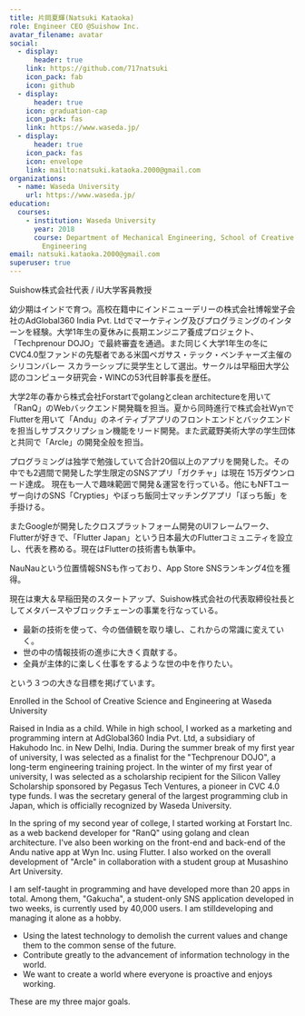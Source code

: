 ```yaml
---
title: 片岡夏輝(Natsuki Kataoka)
role: Engineer CEO @Suishow Inc.
avatar_filename: avatar
social:
  - display:
      header: true
    link: https://github.com/717natsuki
    icon_pack: fab
    icon: github
  - display:
      header: true
    icon: graduation-cap
    icon_pack: fas
    link: https://www.waseda.jp/
  - display:
      header: true
    icon_pack: fas
    icon: envelope
    link: mailto:natsuki.kataoka.2000@gmail.com
organizations:
  - name: Waseda University
    url: https://www.waseda.jp/
education:
  courses:
    - institution: Waseda University
      year: 2018
      course: Department of Mechanical Engineering, School of Creative Science and
        Engineering
email: natsuki.kataoka.2000@gmail.com
superuser: true
---
```


Suishow株式会社代表 / iU大学客員教授

幼少期はインドで育つ。高校在籍中にインドニューデリーの株式会社博報堂子会社のAdGlobal360 India Pvt. Ltdでマーケティング及びプログラミングのインターンを経験。大学1年生の夏休みに長期エンジニア養成プロジェクト、「Techprenour DOJO」で最終審査を通過。また同じく大学1年生の冬にCVC4.0型ファンドの先駆者である米国ペガサス・テック・ベンチャーズ主催のシリコンバレー スカラーシップに奨学生として選出。サークルは早稲田大学公認のコンピュータ研究会・WINCの53代目幹事長を歴任。

大学2年の春から株式会社Forstartでgolangとclean architectureを用いて「RanQ」のWebバックエンド開発職を担当。夏から同時進行で株式会社WynでFlutterを用いて「Andu」のネイティブアプリのフロントエンドとバックエンドを担当しサブスクリプション機能をリード開発。また武蔵野美術大学の学生団体と共同で「Arcle」の開発全般を担当。

プログラミングは独学で勉強していて合計20個以上のアプリを開発した。その中でも2週間で開発した学生限定のSNSアプリ「ガクチャ」は現在 15万ダウンロード達成。
現在も一人で趣味範囲で開発＆運営を行っている。他にもNFTユーザー向けのSNS「Crypties」やぼっち飯同士マッチングアプリ「ぼっち飯」を手掛ける。

またGoogleが開発したクロスプラットフォーム開発のUIフレームワーク、Flutterが好きで、「Flutter Japan」という日本最大のFlutterコミュニティを設立し、代表を務める。現在はFlutterの技術書も執筆中。

NauNauという位置情報SNSも作っており、App Store SNSランキング4位を獲得。

現在は東大＆早稲田発のスタートアップ、Suishow株式会社の代表取締役社長としてメタバースやブロックチェーンの事業を行なっている。

* 最新の技術を使って、今の価値観を取り壊し、これからの常識に変えていく。
* 世の中の情報技術の進歩に大きく貢献する。
* 全員が主体的に楽しく仕事をするような世の中を作りたい。

という３つの大きな目標を掲げています。

Enrolled in the School of Creative Science and Engineering at Waseda University

Raised in India as a child. While in high school, I worked as a marketing and programming intern at AdGlobal360 India Pvt. Ltd, a subsidiary of Hakuhodo Inc. in New Delhi, India. During the summer break of my first year of university, I was selected as a finalist for the "Techprenour DOJO", a long-term engineering training project. In the winter of my first year of university, I was selected as a scholarship recipient for the Silicon Valley Scholarship sponsored by Pegasus Tech Ventures, a pioneer in CVC 4.0 type funds. I was the secretary general of the largest programming club in Japan, which is officially recognized by Waseda University.

In the spring of my second year of college, I started working at Forstart Inc. as a web backend developer for "RanQ" using golang and clean architecture. I've also been working on the front-end and back-end of the Andu native app at Wyn Inc. using Flutter. I also worked on the overall development of "Arcle" in collaboration with a student group at Musashino Art University.

I am self-taught in programming and have developed more than 20 apps in total. Among them, "Gakucha", a student-only SNS application developed in two weeks, is currently used by 40,000 users.
I am stilldeveloping and managing it alone as a hobby.

* Using the latest technology to demolish the current values and change them to the common sense of the future.
* Contribute greatly to the advancement of information technology in the world.
* We want to create a world where everyone is proactive and enjoys working.

These are my three major goals.

<!-- {{< icon name="copy" pack="fas" >}} {{< staticref "https://resume.io/r/QyNQ9PuzP" "newtab" >}}resumé{{< /staticref >}} を表示. -->

